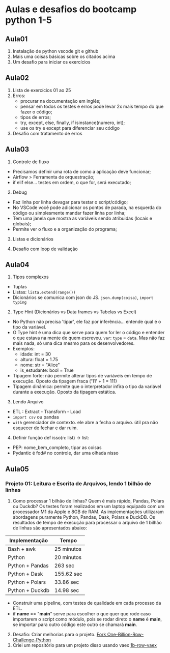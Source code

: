 # Aulas e desafios do bootcamp python 1-5
## Aula01
1. Instalação de python vscode git e github
2. Mais uma coisas básicas sobre os citados acima
3. Um desafio para iniciar os exercícios
## Aula02
1. Lista de exercícios 01 ao 25
2. Erros:
    - procurar na documentação em inglês;
    - pensar em todos os testes e erros pode levar 2x mais tempo do que fazer o código;
    - tipos de erros;
    - try, except, else, finally, if isinstance(numero, int);
    - use os try e except para diferenciar seu código
3. Desafio com tratamento de erros
## Aula03
1. Controle de fluxo
* Precisamos definir uma rota de como a aplicação deve funcionar;
* Airflow > Ferramenta de orquestração;
* if elif else... testes em ordem, o que for, será executado;

2. Debug
* Faz linha por linha devagar para testar o script/código;
* No VSCode você pode adicionar os pontos de parada, na esquerda do código ou simplesmente mandar fazer linha por linha;
* Tem uma janela que mostra as variáveis sendo atribuidas (locais e globais);
* Permite ver o fluxo e a organização do programa;

3. Listas e dicionários

4. Desafio com loop de validação
## Aula04 
1. Tipos complexos
* Tuplas
* Listas: `lista.extend(range())`
* Dicionários se comunica com json do JS. `json.dump(coisa)`, `import typing`

2. Type Hint (Dicionários vs Data frames vs Tabelas vs Excel)
* No Python não precisa 'tipar', ele faz por inferência... entende qual é o tipo da variável.
* O Type hint é uma dica que serve para quem for ler o código e entender o que estava na mente de quem escreveu. `var`: `type` = `data`. Mas não faz mais nada, só uma dica mesmo para os desenvolvedores.
* Exemplos:
    - idade: int = 30
    - altura: float = 1.75
    - nome: str = "Alice"
    - is_estudante: bool = True
* Tipagem forte: não permite alterar tipos de variáveis em tempo de execução. Oposto da tipagem fraca ('11' + 1 = 111)
* Tipagem dinâmica: permite que o interpretador infira o tipo da variável durante a execução. Oposto da tipagem estática.

3. Lendo Arquivo
* ETL : Extract - Transform - Load
* `import csv` ou pandas
* `with` gerenciador de contexto. ele abre a fecha o arquivo. útil pra não esquecer de fechar e dar ruim.

4. Definir função
def isso(n: list) -> list:
* PEP: nome_bem_completo, tipar as coisas
* Pydantic é fod# no controle, dar uma olhada nisso

## Aula05
### Projeto 01: Leitura e Escrita de Arquivos, lendo 1 bilhão de linhas
1. Como processar 1 bilhão de linhas? Quem é mais rápido, Pandas, Polars ou Duckdb?
Os testes foram realizados em um laptop equipado com um processador M1 da Apple e 8GB de RAM. As implementações utilizaram abordagens puramente Python, Pandas, Dask, Polars e DuckDB. Os resultados de tempo de execução para processar o arquivo de 1 bilhão de linhas são apresentados abaixo:

| Implementação | Tempo |
| --- | --- |
| Bash + awk | 25 minutos |
| Python | 20 minutos |
| Python + Pandas | 263 sec |
| Python + Dask | 155.62 sec  |
| Python + Polars | 33.86 sec |
| Python + Duckdb | 14.98 sec |

* Construir uma pipeline, com testes de qualidade em cada processo da ETL.
* if __name__ == "__main__" serve para escolher o que quer que rode caso importarem o script como módulo, pois se rodar direto o __name__ é __main__, se importar para outro código este outro se chamará __main__.

2. Desafio: Criar melhorias para o projeto. [Fork One-Billion-Row-Challenge-Python](https://github.com/Betoxvt/One-Billion-Row-Challenge-Python)
3. Criei um repositório para um projeto disso usando vaex [1b-row-vaex](https://github.com/Betoxvt/1b-row-vaex)
